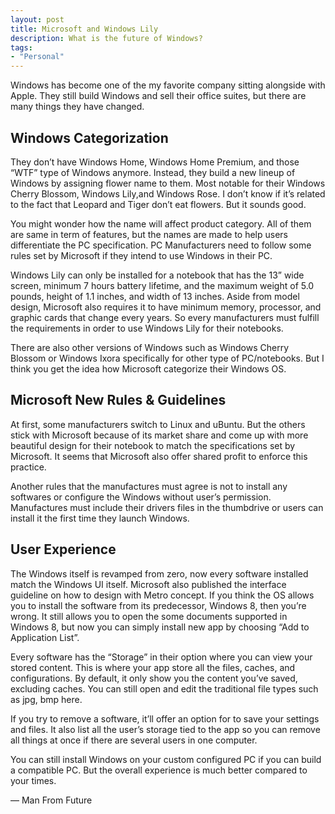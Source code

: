 ```yaml
---
layout: post
title: Microsoft and Windows Lily
description: What is the future of Windows?
tags:
- "Personal"
---
```

Windows has become one of the my favorite company sitting alongside with Apple. They still build Windows and sell their office suites, but there are many things they have changed.

<!--more-->

## Windows Categorization

They don’t have Windows Home, Windows Home Premium, and those “WTF” type of Windows anymore. Instead, they build a new lineup of Windows by assigning flower name to them. Most notable for their Windows Cherry Blossom, Windows Lily,and Windows Rose. I don’t know if it’s related to the fact that Leopard and Tiger don’t eat flowers. But it sounds good.

You might wonder how the name will affect product category. All of them are same in term of features, but the names are made to help users differentiate the PC specification. PC Manufacturers need to follow some rules set by Microsoft if they intend to use Windows in their PC.

Windows Lily can only be installed for a notebook that has the 13” wide screen, minimum 7 hours battery lifetime, and the maximum weight of 5.0 pounds, height of 1.1 inches, and width of 13 inches. Aside from model design, Microsoft also requires it to have minimum memory, processor, and graphic cards that change every years. So every manufacturers must fulfill the requirements in order to use Windows Lily for their notebooks.

There are also other versions of Windows such as Windows Cherry Blossom or Windows Ixora specifically for other type of PC/notebooks. But I think you get the idea how Microsoft categorize their Windows OS.

## Microsoft New Rules &amp; Guidelines

At first, some manufacturers switch to Linux and uBuntu. But the others stick with Microsoft because of its market share and come up with more beautiful design for their notebook to match the specifications set by Microsoft. It seems that Microsoft also offer shared profit to enforce this practice.

Another rules that the manufactures must agree is not to install any softwares or configure the Windows without user’s permission. Manufactures must include their drivers files in the thumbdrive or users can install it the first time they launch Windows.

## User Experience

The Windows itself is revamped from zero, now every software installed match the Windows UI itself. Microsoft also published the interface guideline on how to design with Metro concept. If you think the OS allows you to install the software from its predecessor, Windows 8, then you’re wrong. It still allows you to open the some documents supported in Windows 8, but now you can simply install new app by choosing “Add to Application List”.

Every software has the “Storage” in their option where you can view your stored content. This is where your app store all the files, caches, and configurations. By default, it only show you the content you’ve saved, excluding caches. You can still open and edit the traditional file types such as jpg, bmp here.

If you try to remove a software, it’ll offer an option for to save your settings and files. It also list all the user’s storage tied to the app so you can remove all things at once if there are several users in one computer.

You can still install Windows on your custom configured PC if you can build a compatible PC. But the overall experience is much better compared to your times.

— Man From Future
